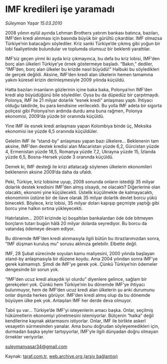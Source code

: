 # IMF kredileri işe yaramadı

*Süleyman Yaşar 15.03.2010*

<div class="yazi"><p>2008 yılının eylül ayında Lehman Brothers yatırım bankası batınca, bazıları, IMF’den kredi alınması için basında büyük bir gürültü çıkardılar. IMF olmazsa Türkiye’nin batacağını söylediler. Kriz sanki Türkiye’de çıkmış gibi yoğun bir lobi faaliyetinde bulundular ve toplumda olumsuz bir beklenti yarattılar.</p>
<p>IMF’siz geçen yirmi iki ayda kriz çıkmayınca, bu defa bu kriz lobisi, IMF’den borç alan ülkeleri Türkiye’ye örnek göstermeye başladı. “Bakın,” dediler, “IMF’den, borç alan ülkeler bu krizde nasıl büyüdü!” Halbuki bu söyledikleri de gerçek değildi. Aksine, IMF’den kredi alan ülkelerin hemen tamamına yakını küresel krizin derinleşmesiyle 2009 yılında küçüldü.</p>
<p>Hatta bazıları insanların gözlerinin içine baka baka, Polonya’nın IMF’den kredi alıp büyüdüğünü bile söylediler. Oysa bu da düpedüz bir çarpıtmaydı. Polonya, IMF ile 21 milyar dolarlık “esnek kredi” anlaşması yaptı. İhtiyacı olduğu takdirde, bu para kendisine verilecekti. Bu yolla IMF adeta bir sigorta poliçesi gibi Polonya’nın ardında durdu ama buna rağmen, Polonya ekonomisi, 2009’da yüzde bir oranında küçüldü.</p>
<p>Yine IMF ile esnek kredi anlaşması yapan Kolombiya binde üç, Meksika ekonomisi ise yüzde 6,5 oranında küçüldüler.</p>
<p>Gelelim IMF ile “stand-by” anlaşması yapan bazı ülkelere... Beklenenin tam aksine, IMF’den destek kredisi alan Macaristan yüzde 6,2, Gürcistan yüzde 4, Ermenistan yüzde 18,5, Romanya yüzde 7,2, Ukrayna yüzde 15, İzlanda yüzde 6,5, Bosna-Hersek yüzde 3 oranında küçüldü.</p>
<p>Demek ki, IMF desteği ile krizi atlatacağı söylenen ülkelerin ekonomileri beklenenin aksine 2009’da daha da ufaldı.</p>
<p>Peki, Türkiye, kriz lobisine uyup, 2008 sonunda onların istediği 35 milyar dolarlık destek kredisini IMF’den almış olsaydı, ne olacaktı? Diğerlerine olan olacaktı, ekonomi yine küçülecekti. Üstelik küçülmekle de kalmayacaktı, ekonominin üstüne bir de ilave olarak 35 milyar dolarlık devlet borcu yükü binecekti. Böylece, kriz lobisi, 35 milyar doları kapışıp geçmişte yaptığı gibi borcu yine halkın sırtına yükleyecekti.</p>
<p>Hatırlatalım... 2001 krizinde içi boşaltılan bankalardan öde öde bitmeyen borçların tutarı bugün hâlâ 20 milyar dolarda seyrediyor. Bu borcu da vatandaş ödemeye devam ediyor.</p>
<p>Bu dönemde IMF’den kredi alınmasıyla ilgili bütün bu itirazlarımızdan sonra, “IMF düşman kuruluş mu” sorusu aklınıza gelebilir. Elbette değil.</p>
<p>IMF, 28 Şubat sürecinde soyulan kamu maliyesini, 2000 yılında başlayan stand-by anlaşmasıyla bir düzene koydu. Ama 2004 yılından sonra IMF’ye gerek kalmamıştı. Şimdi de IMF’ye gerek yok. Çünkü Türkiye’nin ödemeler dengesinde bir sorun yok.</p>
<p>“IMF’den ucuz kredi alsaydık iyi olurdu” diyenlere gelince, sağlam bir gerekçeleri yok. Çünkü hem Türkiye’nin bu dönemde IMF’ye ihtiyacı bulunmuyor, hem de IMF’den ucuz kredi alan ülkelerin şu anki durumunu onlar dışında herkes görüyor. IMF’den kredi almış olup da bu dönemde büyüyen ülke pek yok. Anlaşılan IMF her derde deva olmuyor.</p>
<p>Tabii şu var... Türkiye’de IMF’yi isteyenlerin amacı başka. Onlar, seçilmiş hükümetlerin ekonomiyi yönetmesini istemiyorlar. Bütçenin “halka” değil kendilerine kaynak aktarmasını istiyorlar. Onlar, IMF ile birlikte askerî vesayetin sürmesinden yanalar. Ama bunu doğrudan söyleyemedikleri için, durmadan başka şeyler tartışıyorlar, IMF’yle ilgili dünyadan doğru olmayan örnekler veriyorlar.</p>
<p><a href="mailto:suleymanyasar34@gmail.com">suleymanyasar34@gmail.com</a></p>
</div>

Kaynak: [taraf.com.tr](http://www.taraf.com.tr:80/makale/10458.htm), [web.archive.org (arşiv bağlantısı)](http://web.archive.org/web/20100322195007/http://www.taraf.com.tr:80/makale/10458.htm)
